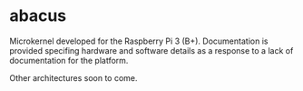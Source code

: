 # abacus
Microkernel developed for the Raspberry Pi 3 (B+). Documentation is provided
specifing hardware and software details as a response to a lack of 
documentation for the platform.

Other architectures soon to come.
